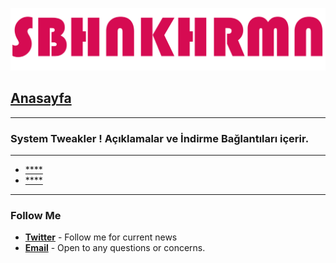 ![download](https://github.com/sbhnkhrmn/sbhnkhrmn.github.io/raw/master/ikonlar/ReadMe2_Sbhnkhrmn.png)

## [**Anasayfa**](https://github.com/sbhnkhrmn/sbhnkhrmn.github.io) 
________________________
### System Tweakler ! Açıklamalar ve İndirme Bağlantıları içerir.
________________________

* [****]()
* [****]()
________________________



























































































### Follow Me
* [**Twitter**](https://twitter.com/sbhnkhrmn) - Follow me for current news
* [**Email**](mailto:khrmn.sbhn@gmail.com) - Open to any questions or concerns.
